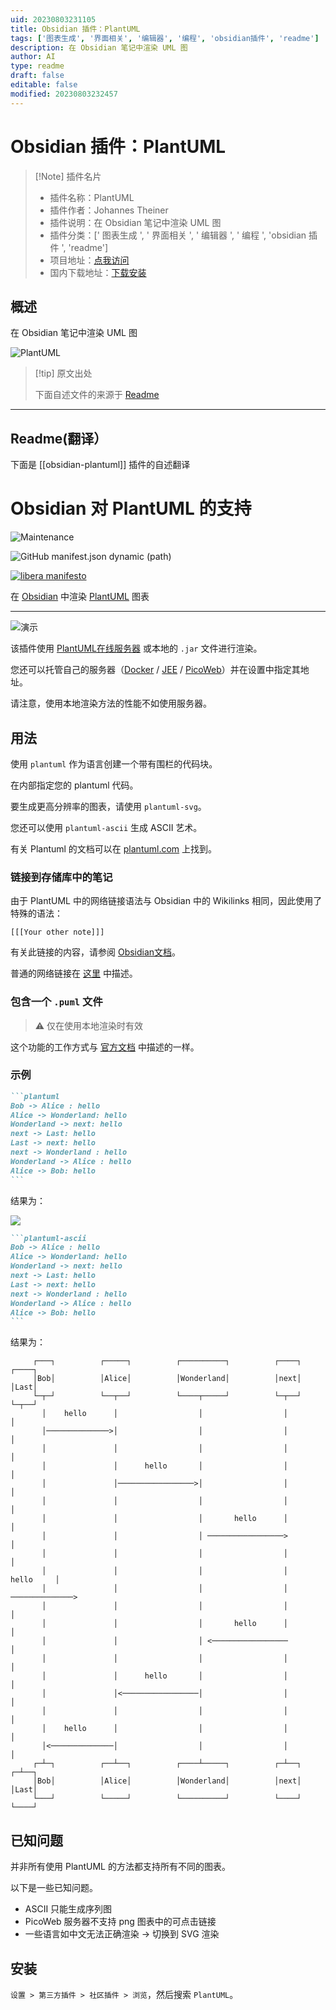 ```yaml
---
uid: 20230803231105
title: Obsidian 插件：PlantUML
tags: ['图表生成', '界面相关', '编辑器', '编程', 'obsidian插件', 'readme']
description: 在 Obsidian 笔记中渲染 UML 图
author: AI
type: readme
draft: false
editable: false
modified: 20230803232457
---
```


# Obsidian 插件：PlantUML

> [!Note] 插件名片
> - 插件名称：PlantUML
> - 插件作者：Johannes Theiner
> - 插件说明：在 Obsidian 笔记中渲染 UML 图
> - 插件分类：[' 图表生成 ', ' 界面相关 ', ' 编辑器 ', ' 编程 ', 'obsidian 插件 ', 'readme']
> - 项目地址：[点我访问](https://github.com/joethei/obsidian-plantuml)
> - 国内下载地址：[下载安装](https://pkmer.cn/products/plugin/pluginMarket/?obsidian-plantuml)

## 概述

在 Obsidian 笔记中渲染 UML 图

![PlantUML](https://cdn.pkmer.cn/covers/obsidian-plantuml.png!pkmer)

> [!tip] 原文出处
>
>下面自述文件的来源于 [Readme](https://ghproxy.net/https://raw.githubusercontent.com/joethei/obsidian-plantuml/master/README.md)
>

---

## Readme(翻译）

下面是 [[obsidian-plantuml]] 插件的自述翻译

# Obsidian 对 PlantUML 的支持

![Maintenance](https://shields.joethei.xyz:/maintenance/yes/2022)

![GitHub manifest.json dynamic (path)](https://img.shields.io/github/manifest-json/minAppVersion/joethei/obsidian-plantuml?label=lowest%20supported%20app%20version)

[![libera manifesto](https://img.shields.io/badge/libera-manifesto-lightgrey.svg)](https://liberamanifesto.com)

在 [Obsidian](https://obsidian.md) 中渲染 [PlantUML](https://plantuml.com) 图表

---

![演示](https://i.joethei.space/c5CVp0aX6h.gif)

该插件使用 [PlantUML在线服务器](https://plantuml.com/server) 或本地的 `.jar` 文件进行渲染。

您还可以托管自己的服务器（[Docker](https://hub.docker.com/r/plantuml/plantuml-server) / [JEE](https://plantuml.com/de/server) / [PicoWeb](https://plantuml.com/de/picoweb)）并在设置中指定其地址。

请注意，使用本地渲染方法的性能不如使用服务器。

## 用法

使用 `plantuml` 作为语言创建一个带有围栏的代码块。

在内部指定您的 plantuml 代码。

要生成更高分辨率的图表，请使用 `plantuml-svg`。

您还可以使用 `plantuml-ascii` 生成 ASCII 艺术。

有关 Plantuml 的文档可以在 [plantuml.com](https://plantuml.com/) 上找到。

### 链接到存储库中的笔记

由于 PlantUML 中的网络链接语法与 Obsidian 中的 Wikilinks 相同，因此使用了特殊的语法：

`[[[Your other note]]]`

有关此链接的内容，请参阅 [Obsidian文档](https://help.obsidian.md/How+to/Internal+link)。

普通的网络链接在 [这里](https://plantuml.com/de/link) 中描述。

### 包含一个 `.puml` 文件

> ⚠️ 仅在使用本地渲染时有效

这个功能的工作方式与 [官方文档](https://plantuml.com/de/preprocessing#393335a6fd28a804) 中描述的一样。

### 示例

~~~markdown
```plantuml
Bob -> Alice : hello
Alice -> Wonderland: hello
Wonderland -> next: hello
next -> Last: hello
Last -> next: hello
next -> Wonderland : hello
Wonderland -> Alice : hello
Alice -> Bob: hello
```
~~~

结果为：

![](http://www.plantuml.com/plantuml/png/SyfFEhH0r-xG0iUSpEJKGmki3Yt8ICt9oUS2yo5IuVbvAQb5EObvAN1PX114ILvgHGbSKW48G08GAP_4ObGfa011NSWMe2X1IA2x6w46oUr0_y6a0000)

~~~markdown
```plantuml-ascii
Bob -> Alice : hello
Alice -> Wonderland: hello
Wonderland -> next: hello
next -> Last: hello
Last -> next: hello
next -> Wonderland : hello
Wonderland -> Alice : hello
Alice -> Bob: hello
```
~~~

结果为：

```
     ┌───┐          ┌─────┐          ┌──────────┐          ┌────┐          ┌────┐
     │Bob│          │Alice│          │Wonderland│          │next│          │Last│
     └─┬─┘          └──┬──┘          └────┬─────┘          └─┬──┘          └─┬──┘
       │    hello      │                  │                  │               │   
       │──────────────>│                  │                  │               │   
       │               │                  │                  │               │   
       │               │      hello       │                  │               │   
       │               │─────────────────>│                  │               │   
       │               │                  │                  │               │   
       │               │                  │       hello      │               │   
       │               │                  │ ─────────────────>               │   
       │               │                  │                  │               │   
       │               │                  │                  │     hello     │   
       │               │                  │                  │ ──────────────>   
       │               │                  │                  │               │   
       │               │                  │       hello      │               │   
       │               │                  │ <─────────────────               │   
       │               │                  │                  │               │   
       │               │      hello       │                  │               │   
       │               │<─────────────────│                  │               │   
       │               │                  │                  │               │   
       │    hello      │                  │                  │               │   
       │<──────────────│                  │                  │               │   
     ┌─┴─┐          ┌──┴──┐          ┌────┴─────┐          ┌─┴──┐          ┌─┴──┐
     │Bob│          │Alice│          │Wonderland│          │next│          │Last│
     └───┘          └─────┘          └──────────┘          └────┘          └────┘
```

## 已知问题

并非所有使用 PlantUML 的方法都支持所有不同的图表。

以下是一些已知问题。

- ASCII 只能生成序列图
- PicoWeb 服务器不支持 png 图表中的可点击链接
- 一些语言如中文无法正确渲染 -> 切换到 SVG 渲染

## 安装

`设置 > 第三方插件 > 社区插件 > 浏览`，然后搜索 `PlantUML`。
